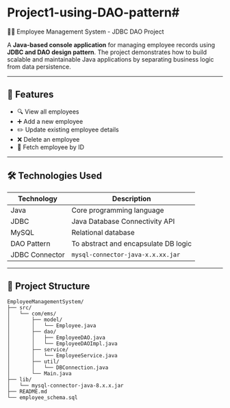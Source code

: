 # Project1-using-DAO-pattern# 
🧑‍💼 Employee Management System - JDBC DAO Project

A **Java-based console application** for managing employee records using **JDBC and DAO design pattern**. The project demonstrates how to build scalable and maintainable Java applications by separating business logic from data persistence.

---

## 📌 Features

- 🔍 View all employees
- ➕ Add a new employee
- ✏️ Update existing employee details
- ❌ Delete an employee
- 📄 Fetch employee by ID

---

## 🛠️ Technologies Used

| Technology     | Description                            |
|----------------|----------------------------------------|
| Java           | Core programming language              |
| JDBC           | Java Database Connectivity API         |
| MySQL          | Relational database                    |
| DAO Pattern    | To abstract and encapsulate DB logic   |
| JDBC Connector | `mysql-connector-java-x.x.xx.jar`      |

---

## 🧩 Project Structure

```plaintext
EmployeeManagementSystem/
├── src/
│   └── com/ems/
│       ├── model/
│       │   └── Employee.java
│       ├── dao/
│       │   ├── EmployeeDAO.java
│       │   └── EmployeeDAOImpl.java
│       ├── service/
│       │   └── EmployeeService.java
│       ├── util/
│       │   └── DBConnection.java
│       └── Main.java
├── lib/
│   └── mysql-connector-java-8.x.x.jar
├── README.md
└── employee_schema.sql
